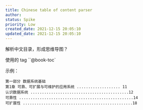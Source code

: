 ```yaml
---
title: Chinese table of content parser
author: 
status: Spike
priority: Low
created_date: 2021-12-15 20:05:10
updated_date: 2021-12-15 20:05:10
---
```


解析中文目录，形成思维导图？

使用的 tag ``@book-toc`

示例：

```
第一部分 数据系统基础
第1章 可靠、可扩展与可维护的应用系统 ................... 11
认识数据系统 ...........................................12
可靠性 ..................................................14
可扩展性 ................................................18
```



